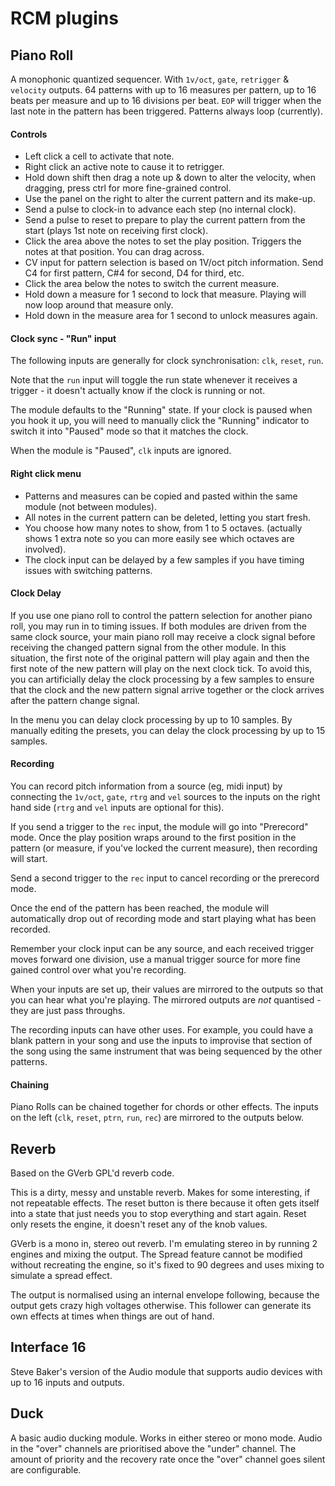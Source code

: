 
# RCM plugins

## Piano Roll

A monophonic quantized sequencer. With `1v/oct`, `gate`, `retrigger` & `velocity` outputs. 64 patterns with up to 16 measures per pattern, up to 16 beats per measure and up to 16 divisions per beat. `EOP` will trigger when the last note in the pattern has been triggered. Patterns always loop (currently).

#### Controls

* Left click a cell to activate that note.
* Right click an active note to cause it to retrigger.
* Hold down shift then drag a note up & down to alter the velocity, when dragging, press ctrl for more fine-grained control.
* Use the panel on the right to alter the current pattern and its make-up.
* Send a pulse to clock-in to advance each step (no internal clock).
* Send a pulse to reset to prepare to play the current pattern from the start (plays 1st note on receiving first clock).
* Click the area above the notes to set the play position. Triggers the notes at that position. You can drag across.
* CV input for pattern selection is based on 1V/oct pitch information. Send C4 for first pattern, C#4 for second, D4 for third, etc.
* Click the area below the notes to switch the current measure.
* Hold down a measure for 1 second to lock that measure. Playing will now loop around that measure only.
* Hold down in the measure area for 1 second to unlock measures again.

#### Clock sync - "Run" input

The following inputs are generally for clock synchronisation: `clk`, `reset`, `run`.

Note that the `run` input will toggle the run state whenever it receives a trigger - it doesn't actually know if the clock is running or not.

The module defaults to the "Running" state. If your clock is paused when you hook it up, you will need to manually click the "Running" indicator to switch it into "Paused" mode so that it matches the clock.

When the module is "Paused", `clk` inputs are ignored.

#### Right click menu

* Patterns and measures can be copied and pasted within the same module (not between modules).
* All notes in the current pattern can be deleted, letting you start fresh.
* You choose how many notes to show, from 1 to 5 octaves. (actually shows 1 extra note so you can more easily see which octaves are involved).
* The clock input can be delayed by a few samples if you have timing issues with switching patterns.

#### Clock Delay

If you use one piano roll to control the pattern selection for another piano roll, you may run in to timing issues. If both modules are driven from the same clock source, your main piano roll may receive a clock signal before receiving the changed pattern signal from the other module. In this situation, the first note of the original pattern will play again and then the first note of the new pattern will play on the next clock tick. To avoid this, you can artificially delay the clock processing by a few samples to ensure that the clock and the new pattern signal arrive together or the clock arrives after the pattern change signal.

In the menu you can delay clock processing by up to 10 samples. By manually editing the presets, you can delay the clock processing by up to 15 samples.

#### Recording

You can record pitch information from a source (eg, midi input) by connecting the `1v/oct`, `gate`, `rtrg` and `vel` sources to the inputs on the right hand side (`rtrg` and `vel` inputs are optional for this).

If you send a trigger to the `rec` input, the module will go into "Prerecord" mode. Once the play position wraps around to the first position in the pattern (or measure, if you've locked the current measure), then recording will start.

Send a second trigger to the `rec` input to cancel recording or the prerecord mode.

Once the end of the pattern has been reached, the module will automatically drop out of recording mode and start playing what has been recorded.

Remember your clock input can be any source, and each received trigger moves forward one division, use a manual trigger source for more fine gained control over what you're recording.

When your inputs are set up, their values are mirrored to the outputs so that you can hear what you're playing. The mirrored outputs are *not* quantised - they are just pass throughs.

The recording inputs can have other uses. For example, you could have a blank pattern in your song and use the inputs to improvise that section of the song using the same instrument that was being sequenced by the other patterns.


#### Chaining

Piano Rolls can be chained together for chords or other effects. The inputs on the left (`clk`, `reset`, `ptrn`, `run`, `rec`) are mirrored to the outputs below.

## Reverb

Based on the GVerb GPL'd reverb code.

This is a dirty, messy and unstable reverb. Makes for some interesting, if not repeatable effects.
The reset button is there because it often gets itself into a state that just needs you to stop everything and start again.
Reset only resets the engine, it doesn't reset any of the knob values.

GVerb is a mono in, stereo out reverb. I'm emulating stereo in by running 2 engines and mixing the output.
The Spread feature cannot be modified without recreating the engine, so it's fixed to 90 degrees and uses mixing to simulate a spread effect.

The output is normalised using an internal envelope following, because the output gets crazy high voltages otherwise. This follower can generate its own effects at times when things are out of hand.

## Interface 16

Steve Baker's version of the Audio module that supports audio devices with up to 16 inputs and outputs.

## Duck

A basic audio ducking module. Works in either stereo or mono mode.
Audio in the "over" channels are prioritised above the "under" channel.
The amount of priority and the recovery rate once the "over" channel goes silent are configurable.
